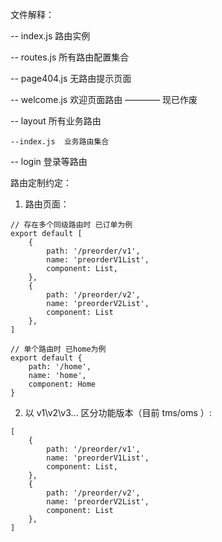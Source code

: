 文件解释：

-- index.js 	路由实例

-- routes.js 	所有路由配置集合

-- page404.js 	无路由提示页面

-- welcome.js 	欢迎页面路由 ———— 现已作废

-- layout		所有业务路由

	--index.js 	业务路由集合

-- login		登录等路由


路由定制约定：

1. 路由页面：
```
// 存在多个同级路由时 已订单为例
export default [
	{
	    path: '/preorder/v1',
	    name: 'preorderV1List',
	    component: List,
	},
	{
	    path: '/preorder/v2',
	    name: 'preorderV2List',
	    component: List
	},
]

// 单个路由时 已home为例
export default {
    path: '/home',
    name: 'home',
    component: Home
}

```

2. 以 v1\v2\v3... 区分功能版本（目前 tms/oms ）:
```
[
	{
	    path: '/preorder/v1',
	    name: 'preorderV1List',
	    component: List,
	},
	{
	    path: '/preorder/v2',
	    name: 'preorderV2List',
	    component: List
	},
]
```


